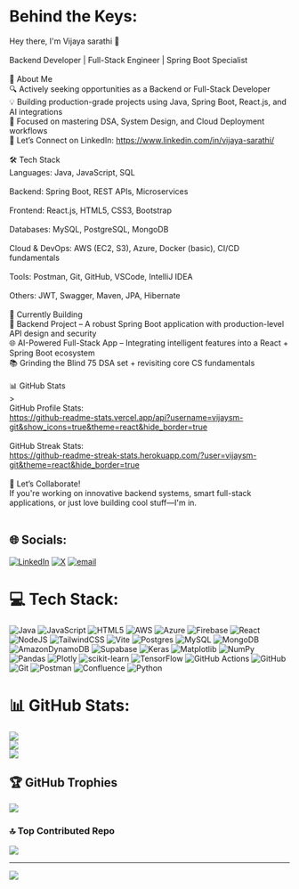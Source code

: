 #  Behind the Keys:
Hey there, I'm Vijaya sarathi 👋<br><br>Backend Developer | Full-Stack Engineer | Spring Boot Specialist<br><br>💼 About Me<br>🔍 Actively seeking opportunities as a Backend or Full-Stack Developer<br>💡 Building production-grade projects using Java, Spring Boot, React.js, and AI integrations<br>🚀 Focused on mastering DSA, System Design, and Cloud Deployment workflows<br>🔗 Let’s Connect on LinkedIn: https://www.linkedin.com/in/vijaya-sarathi/<br><br>🛠️ Tech Stack<br>Languages: Java, JavaScript, SQL<br><br>Backend: Spring Boot, REST APIs, Microservices<br><br>Frontend: React.js, HTML5, CSS3, Bootstrap<br><br>Databases: MySQL, PostgreSQL, MongoDB<br><br>Cloud & DevOps: AWS (EC2, S3), Azure, Docker (basic), CI/CD fundamentals<br><br>Tools: Postman, Git, GitHub, VSCode, IntelliJ IDEA<br><br>Others: JWT, Swagger, Maven, JPA, Hibernate<br><br>🔧 Currently Building<br>🧩 Backend Project – A robust Spring Boot application with production-level API design and security<br>🌐 AI-Powered Full-Stack App – Integrating intelligent features into a React + Spring Boot ecosystem<br>📚 Grinding the Blind 75 DSA set + revisiting core CS fundamentals<br><br>📊 GitHub Stats<br>><br>GitHub Profile Stats:<br>https://github-readme-stats.vercel.app/api?username=vijaysm-git&show_icons=true&theme=react&hide_border=true<br><br>GitHub Streak Stats:<br>https://github-readme-streak-stats.herokuapp.com/?user=vijaysm-git&theme=react&hide_border=true<br><br>🤝 Let’s Collaborate!<br>If you're working on innovative backend systems, smart full-stack applications, or just love building cool stuff—I'm in.<br><br>


## 🌐 Socials:
[![LinkedIn](https://img.shields.io/badge/LinkedIn-%230077B5.svg?logo=linkedin&logoColor=white)](https://linkedin.com/in/https://www.linkedin.com/in/vijaya-sarathi/) [![X](https://img.shields.io/badge/X-black.svg?logo=X&logoColor=white)](https://x.com/@xDevDog) [![email](https://img.shields.io/badge/Email-D14836?logo=gmail&logoColor=white)](mailto:reachvijaysm@outlook.com) 

# 💻 Tech Stack:
![Java](https://img.shields.io/badge/java-%23ED8B00.svg?style=flat&logo=openjdk&logoColor=white) ![JavaScript](https://img.shields.io/badge/javascript-%23323330.svg?style=flat&logo=javascript&logoColor=%23F7DF1E) ![HTML5](https://img.shields.io/badge/html5-%23E34F26.svg?style=flat&logo=html5&logoColor=white) ![AWS](https://img.shields.io/badge/AWS-%23FF9900.svg?style=flat&logo=amazon-aws&logoColor=white) ![Azure](https://img.shields.io/badge/azure-%230072C6.svg?style=flat&logo=microsoftazure&logoColor=white) ![Firebase](https://img.shields.io/badge/firebase-%23039BE5.svg?style=flat&logo=firebase) ![React](https://img.shields.io/badge/react-%2320232a.svg?style=flat&logo=react&logoColor=%2361DAFB) ![NodeJS](https://img.shields.io/badge/node.js-6DA55F?style=flat&logo=node.js&logoColor=white) ![TailwindCSS](https://img.shields.io/badge/tailwindcss-%2338B2AC.svg?style=flat&logo=tailwind-css&logoColor=white) ![Vite](https://img.shields.io/badge/vite-%23646CFF.svg?style=flat&logo=vite&logoColor=white) ![Postgres](https://img.shields.io/badge/postgres-%23316192.svg?style=flat&logo=postgresql&logoColor=white) ![MySQL](https://img.shields.io/badge/mysql-4479A1.svg?style=flat&logo=mysql&logoColor=white) ![MongoDB](https://img.shields.io/badge/MongoDB-%234ea94b.svg?style=flat&logo=mongodb&logoColor=white) ![AmazonDynamoDB](https://img.shields.io/badge/Amazon%20DynamoDB-4053D6?style=flat&logo=Amazon%20DynamoDB&logoColor=white) ![Supabase](https://img.shields.io/badge/Supabase-3ECF8E?style=flat&logo=supabase&logoColor=white) ![Keras](https://img.shields.io/badge/Keras-%23D00000.svg?style=flat&logo=Keras&logoColor=white) ![Matplotlib](https://img.shields.io/badge/Matplotlib-%23ffffff.svg?style=flat&logo=Matplotlib&logoColor=black) ![NumPy](https://img.shields.io/badge/numpy-%23013243.svg?style=flat&logo=numpy&logoColor=white) ![Pandas](https://img.shields.io/badge/pandas-%23150458.svg?style=flat&logo=pandas&logoColor=white) ![Plotly](https://img.shields.io/badge/Plotly-%233F4F75.svg?style=flat&logo=plotly&logoColor=white) ![scikit-learn](https://img.shields.io/badge/scikit--learn-%23F7931E.svg?style=flat&logo=scikit-learn&logoColor=white) ![TensorFlow](https://img.shields.io/badge/TensorFlow-%23FF6F00.svg?style=flat&logo=TensorFlow&logoColor=white) ![GitHub Actions](https://img.shields.io/badge/github%20actions-%232671E5.svg?style=flat&logo=githubactions&logoColor=white) ![GitHub](https://img.shields.io/badge/github-%23121011.svg?style=flat&logo=github&logoColor=white) ![Git](https://img.shields.io/badge/git-%23F05033.svg?style=flat&logo=git&logoColor=white) ![Postman](https://img.shields.io/badge/Postman-FF6C37?style=flat&logo=postman&logoColor=white) ![Confluence](https://img.shields.io/badge/confluence-%23172BF4.svg?style=flat&logo=confluence&logoColor=white) ![Python](https://img.shields.io/badge/python-3670A0?style=flat&logo=python&logoColor=ffdd54)
# 📊 GitHub Stats:
![](https://github-readme-stats.vercel.app/api?username=vijaysm-git&theme=dark&hide_border=false&include_all_commits=true&count_private=true)<br/>
![](https://nirzak-streak-stats.vercel.app/?user=vijaysm-git&theme=dark&hide_border=false)<br/>
![](https://github-readme-stats.vercel.app/api/top-langs/?username=vijaysm-git&theme=dark&hide_border=false&include_all_commits=true&count_private=true&layout=compact)

## 🏆 GitHub Trophies
![](https://github-profile-trophy.vercel.app/?username=vijaysm-git&theme=default&no-frame=false&no-bg=false&margin-w=4)

### 🔝 Top Contributed Repo
![](https://github-contributor-stats.vercel.app/api?username=vijaysm-git&limit=5&theme=dark&combine_all_yearly_contributions=true)

---
[![](https://visitcount.itsvg.in/api?id=vijaysm-git&icon=0&color=0)](https://visitcount.itsvg.in)

<!-- Proudly created with GPRM ( https://gprm.itsvg.in ) -->

